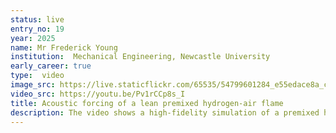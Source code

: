 ```yaml
---
status: live
entry_no: 19
year: 2025
name: Mr Frederick Young
institution:  Mechanical Engineering, Newcastle University
early_career: true
type:  video
image_src: https://live.staticflickr.com/65535/54799601284_e55edace8a_c.jpg
video_src: https://youtu.be/Pv1rCCp8s_I
title: Acoustic forcing of a lean premixed hydrogen-air flame
description: The video shows a high-fidelity simulation of a premixed hydrogen-air flame becoming unstable due to the interaction of imposed acoustic waves with the flame front, run on ARCHER2. The top image shows the time evolution of the acoustic pressure field, with a monopole-type source prescribed at the center of the inflow plane. The superimposed black line shows the region of maximum heat release, which indicates the location of the thin flame front. The bottom image shows the time evolution of the (non-dimensional) temperature field, with values greater than 1 indicative of the strong reactivity of lean hydrogen-air flames. The imposed acoustic forcing leads to the emergence of distinct cellular patterning on the flame surface. The displayed research has implications in the design of control systems to mitigate combustion instabilities in future net-zero combustors.
---
```



